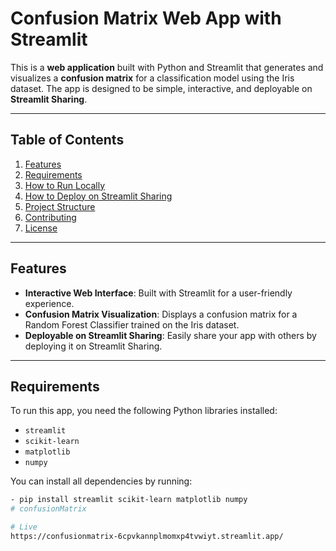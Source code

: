 # Confusion Matrix Web App with Streamlit

This is a **web application** built with Python and Streamlit that generates and visualizes a **confusion matrix** for a classification model using the Iris dataset. The app is designed to be simple, interactive, and deployable on **Streamlit Sharing**.

---

## Table of Contents

1. [Features](#features)
2. [Requirements](#requirements)
3. [How to Run Locally](#how-to-run-locally)
4. [How to Deploy on Streamlit Sharing](#how-to-deploy-on-streamlit-sharing)
5. [Project Structure](#project-structure)
6. [Contributing](#contributing)
7. [License](#license)

---

## Features

- **Interactive Web Interface**: Built with Streamlit for a user-friendly experience.
- **Confusion Matrix Visualization**: Displays a confusion matrix for a Random Forest Classifier trained on the Iris dataset.
- **Deployable on Streamlit Sharing**: Easily share your app with others by deploying it on Streamlit Sharing.

---

## Requirements

To run this app, you need the following Python libraries installed:

- `streamlit`
- `scikit-learn`
- `matplotlib`
- `numpy`

You can install all dependencies by running:

```bash
- pip install streamlit scikit-learn matplotlib numpy
# confusionMatrix

# Live
https://confusionmatrix-6cpvkannplmomxp4tvwiyt.streamlit.app/
